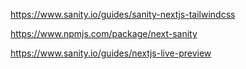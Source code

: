 https://www.sanity.io/guides/sanity-nextjs-tailwindcss

https://www.npmjs.com/package/next-sanity

https://www.sanity.io/guides/nextjs-live-preview
